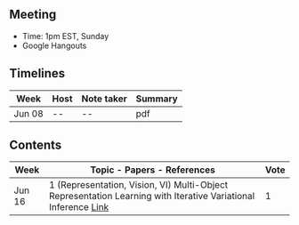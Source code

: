 ## Meeting
- Time: 1pm EST, Sunday
- Google Hangouts 

## Timelines

| Week  | Host | Note taker| Summary |
| ------------- | ------------- | --------| -------|
| Jun 08 |  -- | -- |pdf|

## Contents

| Week  | Topic - Papers - References | Vote |
| ------------- | ------------- | --------|
| Jun 16 | 1 (Representation, Vision, VI) Multi-Object Representation Learning with Iterative Variational Inference [Link](https://arxiv.org/abs/1903.00450) | 1|

